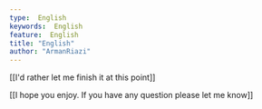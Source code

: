 ```yaml
---
type:  English
keywords:  English
feature:  English
title: "English"
author: "ArmanRiazi"
---
```

[[I'd rather let me finish it at this point]]

[[I hope you enjoy. If you have any question please let me know]]